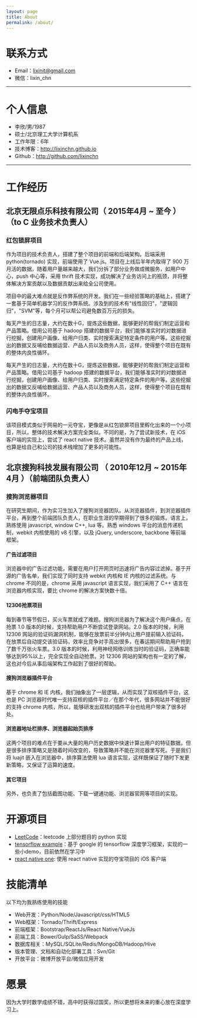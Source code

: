 ```yaml
---
layout: page
title: About
permalink: /about/
---
```


# 联系方式

- Email：lixinit@gmail.com
- 微信：lixin_chn

---

# 个人信息

 - 李欣/男/1987
 - 硕士/北京理工大学计算机系 
 - 工作年限：6年
 - 技术博客：http://lixinchn.github.io
 - Github：http://github.com/lixinchn


---

# 工作经历

## 北京无限点乐科技有限公司（ 2015年4月 ~ 至今 ）（to C 业务技术负责人）

### 红包锁屏项目

作为项目的技术负责人，搭建了整个项目的前端和后端架构。后端采用 python(tornado) 实现，前端使用了 Vue.js。项目在上线后半年内取得了 900 万月活的数据，随着用户量越来越大，我们分拆了部分业务做成微服务，如用户中心，push 中心等，采用 thrift 技术实现，成功解决了业务访问上的瓶颈，并将整体解决方案贡献以及数据贡献出来给全公司使用。

项目中的最大难点就是反作弊系统的开发。我们在一些经验策略的基础上，搭建了一套基于简单机器学习的反作弊系统。涉及到的技术有"线性回归"，"逻辑回归"，"SVM"等，每个月可以帮公司避免数百万元的损失。

每天产生的日志量，大约在数十G，提炼这些数据，能够更好的帮我们制定运营和产品策略。借用公司基于 hadoop 搭建的数据平台，我们能够准实时的对数据进行挖掘，创建用户画像、给用户归类、实时搜索满足特定条件的用户等。这些挖掘出的数据又反哺给数据运营、产品人员以及商务人员，这样，使得整个项目在既有的整体内良性循环。

每天产生的日志量，大约在数十G，提炼这些数据，能够更好的帮我们制定运营和产品策略。借用公司基于 hadoop 搭建的数据平台，我们能够准实时的对数据进行挖掘，创建用户画像、给用户归类、实时搜索满足特定条件的用户等。这些挖掘出的数据又反哺给数据运营、产品人员以及商务人员，这样，使得整个项目在既有的整体内良性循环。

### 闪电手夺宝项目

该项目模式类似于网易的一元夺宝，更像是从红包锁屏项目里孵化出来的一个小项目，所以，整体的技术解决方案完全类似。不同的是，为了尝试新技术，在 iOS 客户端的实现上，尝试了 react native 技术。虽然并没有作为最终的产品上线，也算是给自己和公司的技术栈增加了更多的可能性。

 
## 北京搜狗科技发展有限公司 （ 2010年12月 ~ 2015年4月 ）（前端团队负责人）

### 搜狗浏览器项目 

在研究生期间，作为实习生加入了搜狗浏览器团队。从浏览器插件，到浏览器插件平台，再到整个前端团队负责人，在职业生涯的早期得到了很多的锻炼。语言上，熟练使用 javascript, window C++, lua 等。熟悉 windows 平台的消息传递机制，webkit 内核使用的 v8 引擎，以及 jQuery, underscore, backbone 等前端框架。

#### 广告过滤项目

浏览器中的广告过滤功能，需要在用户打开网页时迅速将广告内容过滤掉。基于开源的广告名单，我们实现了同时支持 webkit 内核和 IE 内核的过滤系统。与 chrome 不同的是，chrome 采用 javascript 语言实现，我们采用了 C++ 语言在浏览器内核实现，要比 chrome 的解决方案快数十倍。

#### 12306抢票项目

每到春节等节假日，买火车票就成了难题。搜狗浏览器为了解决这个用户痛点，在抢票 1.0 版本的时候，支持帮助用户不断尝试登录网站。2.0 版本的时候，利用 12306 网站的验证码漏洞机制，能够在放票前半分钟内让用户提前输入验证码，在放票后自动提交该验证码，效率比竞争对手高出很多，在春运期间帮助用户抢到了数千万张火车票。3.0 版本的时候，利用神经网络训练当时的验证码，正确率能够达到95%以上，完全实现全自动抢票。对 12306 网站的架构也有一定的了解，这也对今后从事后端架构工作起到了很好的帮助。

#### 搜狗浏览器插件平台

基于 chrome 和 IE 内核，我们抽象出了一层逻辑，从而实现了双核插件平台，这也是 PC 浏览器时代唯一支持双核的插件平台／在那个年代，很多网站并不能很好的支持 chrome 内核，所以，能够研发出双核的插件平台也给用户带来了很多好处。

#### 浏览器地址栏排序、浏览器起始页排序

这两个项目的难点在于要从大量的用户历史数据中快速计算出用户的特征数据，但是很多排序策略又是随着时间改变的，导致策略并不能在浏览器里写死。于是我们将 luajit 嵌入在浏览器中，排序算法使用 lua 语言实现，这样既保证了随时下发更新策略，又保证了运算的速度。

#### 其它项目

另外，也负责了包括截图功能、下载一键通功能、浏览器官网等项目的实现。


# 开源项目

 - [LeetCode](https://github.com/lixinchn/LeetCode/tree/master/src)：leetcode 上部分题目的 python 实现
 - [tensorflow example](https://github.com/lixinchn/tensorflow-examples)：基于 google 的 tensorflow 深度学习框架，实现的一些小demo，目前依然在学习中
 - [react native one](https://github.com/lixinchn/react-native-one): 使用 react native 实现的夺宝项目的 iOS 客户端


 # 技能清单

以下均为我熟练使用的技能

- Web开发：Python/Node/Javascript/css/HTML5
- Web框架：Tornado/Thrift/Express
- 前端框架：Bootstrap/ReactJs/React Native/VueJs
- 前端工具：Bower/Gulp/SaSS/Webpack
- 数据库相关：MySQL/SQLite/Redis/MongoDB/Hadoop/Hive
- 版本管理、文档和自动化部署工具：Svn/Git
- 开放平台：微博开放平台/微信应用开发


# 愿景

因为大学时数学成绩不错，高中时获得过国奖，所以更想将未来的重心放在深度学习上。

